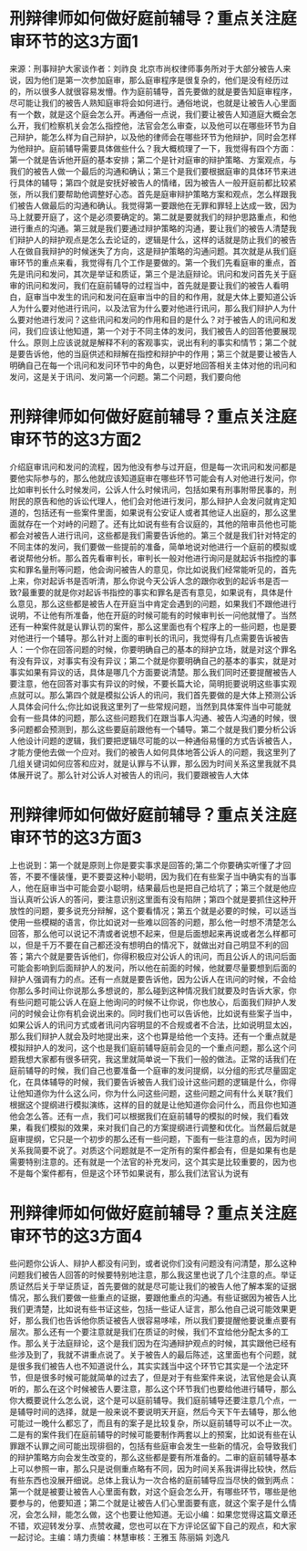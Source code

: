 # 刑辩律师如何做好庭前辅导？重点关注庭审环节的这3方面1

来源：刑事辩护大家谈作者：刘祚良  北京市尚权律师事务所对于大部分被告人来说，因为他们是第一次参加庭审，那么庭审程序是很复杂的，他们是没有经历过的，所以很多人就很容易发懵。作为庭前辅导，首先要做的就是要告知庭审程序，尽可能让我们的被告人熟知庭审将会如何进行。通俗地说，也就是让被告人心里面有一个数，就是这个庭会怎么开。再通俗一点说，我们要让被告人知道庭大概会怎么开，我们检察机关会怎么指控他，法官会怎么审查，以及他可以在哪些环节为自己辩护，能怎么样为自己辩护，以及他的律师会在哪些环节为他辩护，同时会怎样为他辩护。庭前辅导需要具体做些什么？我大概梳理了一下，我觉得有四个方面：第一个就是告诉他开庭的基本安排；第二个是针对庭审的辩护策略、方案观点，与我们的被告人做一个最后的沟通和确认；第三个是我们要根据庭审的具体环节来进行具体的辅导；第四个就是安抚好被告人的情绪，因为被告人一般开庭前都比较紧张，所以我们要帮助他调整好心态。首先是庭审辩护策略方案和观点，怎么样跟我们被告人做最后的沟通和确认。我觉得第一要跟他在无罪和罪轻上达成一致，因为马上就要开庭了，这个是必须要确定的。第二就是要就我们的辩护思路重点，和他进行重点的沟通。第三就是我们要通过辩护策略的沟通，要让我们的被告人清楚我们辩护人的辩护观点是怎么去论证的，逻辑是什么，这样的话就是防止我们的被告人在做自我辩护的时候迷失了方向，这是辩护策略的沟通问题。其次就是从我们庭审环节的重点来看，我觉得有几个工作是要做的。第一个我们先看庭审的重点，首先是讯问和发问，其次是举证和质证，第三个是法庭辩论。讯问和发问首先关于庭审的讯问和发问，我们在庭前辅导的过程当中，首先就是要让我们的被告人看明白，庭审当中发生的讯问和发问在庭审当中的目的和作用，就是大体上要知道公诉人为什么要对他进行讯问，以及法官为什么要对他进行讯问，那么我们辩护人为什么要对他进行发问？这些讯问和发问的作用和目的是什么？对于被告人的讯问和发问，我们应该让他知道，第一个对于不同主体的发问，我们被告人的回答他要展现什么。原则上应该说就是解释不利的客观事实，说出有利的事实和情节；第二个就是要告诉他，他的当庭供述和辩解在指控和辩护中的作用；第三个就是要让被告人明确自己在每一个讯问和发问环节中的角色，以更好地回答相关主体对他的讯问和发问，这是关于讯问、发问第一个问题。第二个问题，我们要向他

# 刑辩律师如何做好庭前辅导？重点关注庭审环节的这3方面2

介绍庭审讯问和发问的流程，因为他没有参与过开庭，但是每一次讯问和发问都是要他实际参与的，那么他就应该知道庭审在哪些环节可能会有人对他进行发问，你比如审判长什么时候发问，公诉人什么时候讯问，包括如果有刑事附带民事的，刑附民的原告和他的诉讼代理人，他们会对他进行发问，那么辩护人会发问就肯定知道的，包括还有一些案件里面，如果说有公安证人或者其他证人出庭的，那么这里面就存在一个对峙的问题了。还有比如说有些有合议庭的，其他的陪审员他也可能都会对被告人进行讯问，这些都是我们需要告诉他的。第三个就是我们针对特定的不同主体的发问，我们要做一些提前的准备，简单地说对他进行一个庭前的模拟或者说帮他分析。那么首先看审判长，审判长一般对他进行询问是就起诉书指控的事实和罪名量刑等问题，他会询问被告人的意见，你比如说我们经常能听见的，首先上来，你对起诉书是否听清，那么你说今天公诉人念的跟你收到的起诉书是否一致?最重要的就是你对起诉书指控的事实和罪名是否有意见，如果说有，具体是什么意见，那么这些都是被告人在开庭当中肯定会遇到的问题，如果我们不跟他进行说明，不让他有所准备，他在开庭的时候可能有的时候审判长一问他就懵了。当然还有一种案件就是认罪认罚的案件，那么这里面也有个程序上的一些问题，也是要对他进行一个辅导。那么针对上面的审判长的讯问，我觉得有几点需要告诉被告人：一个你在回答问题的时候，你要明确自己的基本的辩护立场，就是对这个罪名有没有异议，对事实有没有异议；第二个就是你要明确自己的基本的事实，就是对事实如果有异议的话，具体是哪几个方面要说清楚。那么我们同时还要提醒被告人要注意，他在回答对事实有异议的时候，不要长篇大论，简明扼要说明这些事实观点就可以。那么第四个就是模拟公诉人的讯问，我们首先要做的是大体上预测公诉人具体会问什么;你比如说我这里列了一些常规问题，当然到具体案件当中可能就会有一些具体的问题，那么这些问题我们在跟当事人沟通、被告人沟通的时候，很多问题都会预测到，那么这些要庭前跟他有一个辅导。第二个就是我们要分析公诉人他设计问题的逻辑，我们要把逻辑尽可能的以一种通俗易懂的方式告诉被告人，才能方便他去做一个应对。我们的被告人如何具体地答公诉人的问题，我这里列了几组关键词如何应答和应对，就是认罪与不认罪，那么因为时间关系这里我就不具体展开说了。那么针对公诉人对被告人的讯问，我们要跟被告人大体

# 刑辩律师如何做好庭前辅导？重点关注庭审环节的这3方面3

上也说到：第一个就是原则上你是要实事求是回答的;第二个你要确实听懂了才回答，不要不懂装懂，更不要耍这种小聪明，因为我们在有些案子当中确实有的当事人，他在庭审当中可能会耍小聪明，结果最后也是把自己给坑了；第三个就是他应当认真听公诉人的答问，要注意识别这里面有没有陷阱；第四个就是要抓住这种开放性的问题，要多说充分辩解，这个要看情况；第五个就是必要的时候，可以适当使用一些模糊的语言，你比如说对一些难以回答的问题，那么他一时想不清楚怎么回答，那么他可以说记不清或者说想不起来，但是后面想起来再说或者怎么样都可以，但是千万不要在自己都还没有想明白的情况下，就做出对自己明显不利的回答；第六个就是要告诉他们，你得积极应对公诉人的讯问，而且公诉人的讯问后面可能会影响到后面辩护人的发问，所以他在前面的时候，他就要尽量要想到后面的辩护人强调有力的点。还有一点就是要告诉他，因为公诉人在讯问的时候，不会给你那么多时间让你说那么多想说的，那么碰到这种情况我们就要及时告诉大家，你有些问题可能公诉人在庭上他询问的时候不让你说，你也放心，后面我们辩护人发问的时候会让你有机会说出来的。同时我们也可以告诉他，比如说有些案子当中，如果公诉人的讯问方式或者讯问内容明显的不合规或者不合法，比如说明显太凶，那么我们辩护人就会及时地提出来，这个也算是给他一个支持。还有一个重点就是模拟辩护人的发问，这个也是我们庭前辅导庭前会见的一个重点问题，那么这个问题我想大家都有很多研究，我这里就简单说一下我们一般的做法。正常的话我们在庭前辅导的时候，我们自己也要准备一个庭审的发问提纲，以分组的形式尽量固定化，在具体辅导的时候，我们要告诉被告人我们设计这些问题的逻辑是什么，你得让他知道你为什么这么问，你为什么问这些问题，这些问题之间有什么关联?我们根据这个提纲进行模拟演练，这样的目的就是让他知道你会问什么，而且你也知道他会怎么答。还有一点，我们可以根据我们在庭前辅导的模拟的时候，我们看效果，看我们模拟的效果，来对我们自己的方案提纲进行调整和优化。当然最后就是庭审提纲，它只是一个初步的那么还有一些问题，下面有一些注意的点，因为时间关系我简要不说了。对质这个问题就是不一定所有的案件都会有，但是如果有也是需要特别注意的。还有就是一个法官的补充发问，这个其实是比较重要的，因为也不是每个案件都有，但是这个环节如果说有，那么我们法官认为说有

# 刑辩律师如何做好庭前辅导？重点关注庭审环节的这3方面4

些问题你公诉人、辩护人都没有问到，或者说你们没有问题没有问清楚，那么这种问题我们被告人回答的时候要特别地注意，那么我这里也说了几个注意的点。举证质证然后关于举证质证，首先要做的就是尽可能让我们的被告人他了解本案的证据情况，那么我们要做一些重点的证据，要跟他重点的沟通。有些证据因为被告人比我们更清楚，比如说有些书证这些，包括一些证人证言，那么他自己说可能效果更好，那么我们也告诉他你质证被告人很容易哆嗦，所以我们要提醒他要说重点要有层次。那么还有一个要注意就是我们在质证的时候，我们不宜给他分配太多的工作。那么关于法庭辩论，这个是我们因为在沟通辩护观点的时候，其实跟他已经有些涉及到了，我就不讲重点说了。关于被告人的最后陈述，这里面也有个问题，就是很多我们被告人也不知道说什么，其实实践当中这个环节它其实是一个法定环节，但是很多时候可能就简单的过去了，但是对于有些案件来说，法官他是会认真听的，那么在这个时候被告人要注意，那么这个环节我们也要给他进行辅导，那么你大概要说什么怎么说，这个是可以庭前辅导。我们庭前辅导还要注意几个点，一是辅导时间的选择，就是一般来说不要说明天开庭，然后今天下午去辅导，那么他可能过一晚什么都忘了，而且有的案子是比较复杂，所以庭前辅导可以不止一次。二是有的案件我们在庭前辅导的时候可能要制作两套以上的预案，比如说有些在认罪跟不认罪之间可能出现徘徊的，包括有些庭审会发生一些新的情况，会导致我们的辩护策略方向会发生改变的，那么这些都是要有所准备的。二审的庭前辅导基本上可以参照一审，那么只是说侧重点略有不同，因为时间关系我讲得比较快，然后有些东西也没展开细说。总体上我认为一次合格的庭前辅导应当尽快的做到两点：第一个就是被要让被告人心里面有数，对这个庭会怎么开，有哪些环节，哪些是他要参与的，他要知道；第二个就是让被告人们心里面要有底，就这个案子是什么情况，会怎么辩，能怎么做，这个也要让他知道。无讼小编：如果您觉得这篇文章还不错，欢迎转发分享、点赞收藏，您也可以在下方评论区留下自己的观点，和大家一起讨论。主编：靖力责编：林慧审核：王雅玉 陈丽娟 刘逸凡

